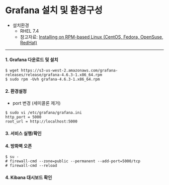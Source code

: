 # Grafana 설치 및 환경구성

* 설치환경
    * RHEL 7.4
    * 참고자료: [Installing on RPM-based Linux (CentOS, Fedora, OpenSuse, RedHat)](http://docs.grafana.org/installation/rpm/)
---

#### 1. Grafana 다운로드 및 설치
  ```
  $ wget https://s3-us-west-2.amazonaws.com/grafana-releases/release/grafana-4.6.3-1.x86_64.rpm
  $ sudo rpm -Uvh grafana-4.6.3-1.x86_64.rpm
  ```
#### 2. 환경설정
  * port 변경 (세미콜론 제거)
  ```
  $ sudo vi /etc/grafana/grafana.ini
  http_port = 5000
  root_url = http://localhost:5000
  ```
  
#### 3. 서비스 실행/확인


#### 4. 방화벽 오픈
  ```
  $ su -
  # firewall-cmd --zone=public --permanent --add-port=5000/tcp
  # firewall-cmd --reload
  ```

#### 4. Kibana 대시보드 확인
